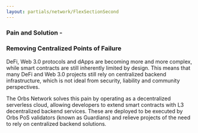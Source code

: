 ```yaml
---
layout: partials/network/FlexSectionSecond
---
```


### Pain and Solution - 
### Removing Centralized Points of Failure

DeFi, Web 3.0 protocols and dApps are becoming more and more complex, while smart contracts are still inherently limited by design. This means that many DeFi and Web 3.0 projects still rely on centralized backend infrastructure, which is not ideal from security, liability and community perspectives.

The Orbs Network solves this pain by operating as a decentralized serverless cloud, allowing developers to extend smart contracts with L3 decentralized backend services. These are deployed to be executed by Orbs PoS validators (known as Guardians) and relieve projects of the need to rely on centralized backend solutions.
